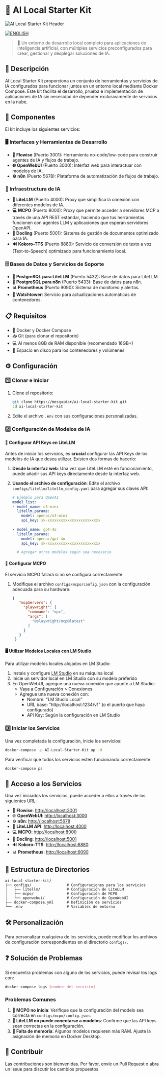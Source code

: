# 🚀 AI Local Starter Kit

![AI Local Starter Kit Header](header.png)

[![ENGLISH](https://img.shields.io/badge/english-100000?style=for-the-badge&logo=languagetool&logoColor=white)](README.md)

> 🌟 Un entorno de desarrollo local completo para aplicaciones de inteligencia artificial, con múltiples servicios preconfigurados para crear, gestionar y desplegar soluciones de IA.

## 📝 Descripción

AI Local Starter Kit proporciona un conjunto de herramientas y servicios de IA configurados para funcionar juntos en un entorno local mediante Docker Compose. Este kit facilita el desarrollo, prueba e implementación de aplicaciones de IA sin necesidad de depender exclusivamente de servicios en la nube.

## 🧩 Componentes

El kit incluye los siguientes servicios:

### 🖥️ Interfaces y Herramientas de Desarrollo

- **🔄 Flowise** (Puerto 3001): Herramienta no-code/low-code para construir agentes de IA y flujos de trabajo.
- **🌐 OpenWebUI** (Puerto 3000): Interfaz web para interactuar con modelos de IA.
- **⚙️ n8n** (Puerto 5678): Plataforma de automatización de flujos de trabajo.

### 🧠 Infraestructura de IA

- **🔌 LiteLLM** (Puerto 4000): Proxy que simplifica la conexión con diferentes modelos de IA.
- **💻 MCPO** (Puerto 8000): Proxy que permite acceder a servidores MCP a través de una API REST estándar, haciendo que tus herramientas funcionen con agentes LLM y aplicaciones que esperan servidores OpenAPI.
- **📄 Docling** (Puerto 5001): Sistema de gestión de documentos optimizado para IA.
- **🔊 Kokoro-TTS** (Puerto 8880): Servicio de conversión de texto a voz (Text-to-Speech) optimizado para funcionamiento local.

### 🗄️ Bases de Datos y Servicios de Soporte

- **💾 PostgreSQL para LiteLLM** (Puerto 5432): Base de datos para LiteLLM.
- **💾 PostgreSQL para n8n** (Puerto 5433): Base de datos para n8n.
- **📊 Prometheus** (Puerto 9090): Sistema de monitoreo y alertas.
- **🔄 Watchtower**: Servicio para actualizaciones automáticas de contenedores.

## 📋 Requisitos

- 🐳 Docker y Docker Compose
- 📥 Git (para clonar el repositorio)
- 💻 Al menos 8GB de RAM disponible (recomendado 16GB+)
- 💽 Espacio en disco para los contenedores y volúmenes

## ⚙️ Configuración

### 1️⃣ Clonar e Iniciar

1. Clone el repositorio:
   ```bash
   git clone https://mesquidar/ai-local-starter-kit.git
   cd ai-local-starter-kit
   ```

2. Edite el archivo `.env` con sus configuraciones personalizadas.

### 2️⃣ Configuración de Modelos de IA

#### 🔑 Configurar API Keys en LiteLLM

Antes de iniciar los servicios, es **crucial** configurar las API Keys de los modelos de IA que desea utilizar. Existen dos formas de hacerlo:

1. **Desde la interfaz web**: Una vez que LiteLLM esté en funcionamiento, puede añadir sus API keys directamente desde la interfaz web.

2. **Usando el archivo de configuración**: Edite el archivo `configs/litellm/litellm_config.yaml` para agregar sus claves API:
   ```yaml
   # Ejemplo para OpenAI
   model_list:
   - model_name: o3-mini
     litellm_params:
       model: openai/o3-mini
       api_key: sk-xxxxxxxxxxxxxxxxxxxxxxxx
 
   - model_name: gpt-4o
     litellm_params:
       model: openai/gpt-4o
       api_key: sk-xxxxxxxxxxxxxxxxxxxxxxxx
   
     # Agregar otros modelos según sea necesario
   ```

#### 🔧 Configurar MCPO

El servicio MCPO fallará si no se configura correctamente:

1. Modifique el archivo `configs/mcpo/config.json` con la configuración adecuada para su hardware:
   ```json
   {
      "mcpServers": {
        "playwright": {
          "command": "npx",
          "args": [
            "@playwright/mcp@latest"
          ]
        }
      }
    }
   ```

#### 🖥️ Utilizar Modelos Locales con LM Studio

Para utilizar modelos locales alojados en LM Studio:

1. Instale y configure [LM Studio](https://lmstudio.ai/) en su máquina local
2. Inicie un servidor local en LM Studio con su modelo preferido
3. En OpenWebUI, agregue una nueva conexión que apunte a LM Studio:
   - Vaya a Configuración > Conexiones
   - Agregue una nueva conexión con:
     - Nombre: "LM Studio Local"
     - URL base: "http://localhost:1234/v1" (o el puerto que haya configurado)
     - API Key: Según la configuración en LM Studio

### 3️⃣ Iniciar los Servicios

Una vez completada la configuración, inicie los servicios:

```bash
docker-compose -p AI-Local-Starter-Kit up -d
```

Para verificar que todos los servicios estén funcionando correctamente:

```bash
docker-compose ps
```

## 🚪 Acceso a los Servicios

Una vez iniciados los servicios, puede acceder a ellos a través de los siguientes URL:

- 🔄 **Flowise**: [http://localhost:3001](http://localhost:3001)
- 🌐 **OpenWebUI**: [http://localhost:3000](http://localhost:3000)
- ⚙️ **n8n**: [http://localhost:5678](http://localhost:5678)
- 🔌 **LiteLLM API**: [http://localhost:4000](http://localhost:4000)
- 💻 **MCPO**: [http://localhost:8000](http://localhost:8000)
- 📄 **Docling**: [http://localhost:5001](http://localhost:5001)
- 🔊 **Kokoro-TTS**: [http://localhost:8880](http://localhost:8880)
- 📊 **Prometheus**: [http://localhost:9090](http://localhost:9090)

## 📂 Estructura de Directorios

```
ai-local-starter-kit/
├── configs/                # Configuraciones para los servicios
│   ├── litellm/            # Configuración de LiteLLM
│   ├── mcpo/               # Configuración de MCPO
│   └── openwebui/          # Configuración de OpenWebUI
├── docker-compose.yml      # Definición de servicios
└── .env                    # Variables de entorno
```

## 🛠️ Personalización

Para personalizar cualquiera de los servicios, puede modificar los archivos de configuración correspondientes en el directorio `configs/`.

## ❓ Solución de Problemas

Si encuentra problemas con alguno de los servicios, puede revisar los logs con:

```bash
docker-compose logs [nombre-del-servicio]
```

### Problemas Comunes

1. **🔴 MCPO no inicia**: Verifique que la configuración del modelo sea correcta en `configs/mcpo/config.json`.
2. **🔴 LiteLLM no puede conectarse a modelos**: Confirme que las API keys sean correctas en la configuración.
3. **🔴 Falta de memoria**: Algunos modelos requieren más RAM. Ajuste la asignación de memoria en Docker Desktop.

## 👥 Contribuir

Las contribuciones son bienvenidas. Por favor, envíe un Pull Request o abra un Issue para discutir los cambios propuestos.


